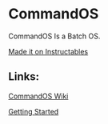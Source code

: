 # CommandOS
CommandOS Is a Batch OS.

<a href="https://www.instructables.com/How-to-Make-a-OS-in-Batch-Language/" target="_blank">Made it on Instructables</a>

## Links:
<a href="https://github.com/Noahscratch493/CommandOS/wiki/" target="_blank">CommandOS Wiki</a>

<a href="https://github.com/Noahscratch493/CommandOS/wiki/Getting-Started" target="_blank">Getting Started</a>

